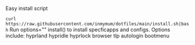 Easy install script

`curl https://raw.githubusercontent.com/inmymum/dotfiles/main/install.sh|bash`
Run options="" install() to install specficapps and configs.
Options include: hyprland hypridle hyprlock browser tlp autologin bootmenu
